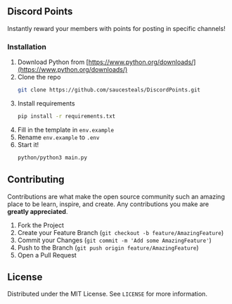 ## Discord Points
Instantly reward your members with points for posting in specific channels!

### Installation

1. Download Python from [https://www.python.org/downloads/](https://www.python.org/downloads/)
2. Clone the repo
   ```sh
   git clone https://github.com/saucesteals/DiscordPoints.git
   ```
3. Install requirements
   ```sh
   pip install -r requirements.txt
   ```
4. Fill in the template in `env.example`
5. Rename `env.example` to `.env`
5. Start it!
   ```sh
   python/python3 main.py
   ```




## Contributing

Contributions are what make the open source community such an amazing place to be learn, inspire, and create. Any contributions you make are **greatly appreciated**.

1. Fork the Project
2. Create your Feature Branch (`git checkout -b feature/AmazingFeature`)
3. Commit your Changes (`git commit -m 'Add some AmazingFeature'`)
4. Push to the Branch (`git push origin feature/AmazingFeature`)
5. Open a Pull Request


## License

Distributed under the MIT License. See `LICENSE` for more information.